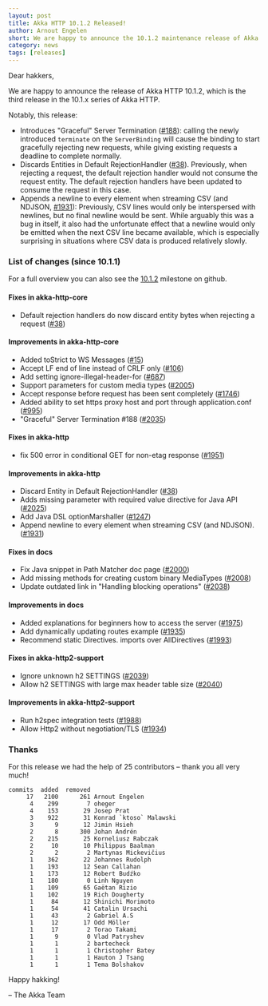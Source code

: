 ```yaml
---
layout: post
title: Akka HTTP 10.1.2 Released!
author: Arnout Engelen
short: We are happy to announce the 10.1.2 maintenance release of Akka HTTP
category: news
tags: [releases]
---
```


Dear hakkers,

We are happy to announce the release of Akka HTTP 10.1.2, which is the third release in the 10.1.x series of Akka HTTP.

Notably, this release:

 * Introduces "Graceful" Server Termination ([#188](https://github.com/akka/akka-http/issues/188)): calling the newly introduced `terminate` on the `ServerBinding` will cause the binding to start gracefully rejecting new requests, while giving existing requests a deadline to complete normally.
 * Discards Entities in Default RejectionHandler ([#38](https://github.com/akka/akka-http/issues/38)). Previously, when rejecting a request, the default rejection handler would not consume the request entity. The default rejection handlers have been updated to consume the request in this case.
 * Appends a newline to every element when streaming CSV (and NDJSON, [#1931](https://github.com/akka/akka-http/issues/1931)): Previously, CSV lines would only be interspersed with newlines, but no final newline would be sent. While arguably this was a bug in itself, it also had the unfortunate effect that a newline would only be emitted when the next CSV line became available, which is especially surprising in situations where CSV data is produced relatively slowly.

### **List of changes (since 10.1.1)**

For a full overview you can also see the [10.1.2](https://github.com/akka/akka-http/milestone/40?closed=1) milestone on github.

#### Fixes in akka-http-core

 * Default rejection handlers do now discard entity bytes when rejecting a request ([#38](https://github.com/akka/akka-http/issues/38))

#### Improvements in akka-http-core

 * Added toStrict to WS Messages ([#15](https://github.com/akka/akka-http/issues/15))
 * Accept LF end of line instead of CRLF only ([#106](https://github.com/akka/akka-http/issues/106))
 * Add setting ignore-illegal-header-for ([#687](https://github.com/akka/akka-http/issues/687))
 * Support parameters for custom media types ([#2005](https://github.com/akka/akka-http/issues/2005))
 * Accept response before request has been sent completely ([#1746](https://github.com/akka/akka-http/issues/1746))
 * Added ability to set https proxy host and port through application.conf ([#995](https://github.com/akka/akka-http/issues/995))
 * "Graceful" Server Termination #188 ([#2035](https://github.com/akka/akka-http/issues/2035))

#### Fixes in akka-http

 * fix 500 error in conditional GET for non-etag response ([#1951](https://github.com/akka/akka-http/issues/1951))

#### Improvements in akka-http

 * Discard Entity in Default RejectionHandler ([#38](https://github.com/akka/akka-http/issues/38))
 * Adds missing parameter with required value directive for Java API ([#2025](https://github.com/akka/akka-http/issues/2025))
 * Add Java DSL optionMarshaller ([#1247](https://github.com/akka/akka-http/issues/1247))
 * Append newline to every element when streaming CSV (and NDJSON). ([#1931](https://github.com/akka/akka-http/issues/1931))

#### Fixes in docs

 * Fix Java snippet in Path Matcher doc page ([#2000](https://github.com/akka/akka-http/issues/2000))
 * Add missing methods for creating custom binary MediaTypes ([#2008](https://github.com/akka/akka-http/issues/2008))
 * Update outdated link in "Handling blocking operations" ([#2038](https://github.com/akka/akka-http/issues/2038))

#### Improvements in docs

 * Added explanations for beginners how to access the server ([#1975](https://github.com/akka/akka-http/issues/1975))
 * Add dynamically updating routes example ([#1935](https://github.com/akka/akka-http/issues/1935))
 * Recommend static Directives. imports over AllDirectives ([#1993](https://github.com/akka/akka-http/issues/1993))

#### Fixes in akka-http2-support

 * Ignore unknown h2 SETTINGS ([#2039](https://github.com/akka/akka-http/issues/2039))
 * Allow h2 SETTINGS with large max header table size ([#2040](https://github.com/akka/akka-http/issues/2040))

#### Improvements in akka-http2-support

 * Run h2spec integration tests ([#1988](https://github.com/akka/akka-http/issues/1988))
 * Allow Http2 without negotiation/TLS ([#1934](https://github.com/akka/akka-http/issues/1934))


### Thanks

For this release we had the help of 25 contributors – thank you all very much!

```
commits  added  removed
     17   2100      261 Arnout Engelen
      4    299        7 oheger
      4    153       29 Josep Prat
      3    922       31 Konrad `ktoso` Malawski
      3      9       12 Jimin Hsieh
      2      8      300 Johan Andrén
      2    215       25 Korneliusz Rabczak
      2     10       10 Philippus Baalman
      2      2        2 Martynas Mickevičius
      1    362       22 Johannes Rudolph
      1    193       12 Sean Callahan
      1    173       12 Robert Budźko
      1    180        0 Linh Nguyen
      1    109       65 Gaëtan Rizio
      1    102       19 Rich Dougherty
      1     84       12 Shinichi Morimoto
      1     54       41 Catalin Ursachi
      1     43        2 Gabriel A.S
      1     12       17 Odd Möller
      1     17        2 Torao Takami
      1      9        0 Vlad Patryshev
      1      1        2 bartecheck
      1      1        1 Christopher Batey
      1      1        1 Hauton J Tsang
      1      1        1 Tema Bolshakov
```

Happy hakking!

– The Akka Team

